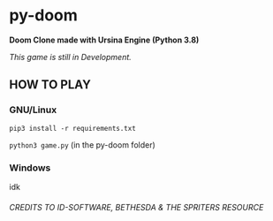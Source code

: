 # py-doom
**Doom Clone made with Ursina Engine (Python 3.8)**

*This game is still in Development.*

## HOW TO PLAY

### GNU/Linux
`pip3 install -r requirements.txt`

`python3 game.py` (in the py-doom folder)

### Windows

idk

###### CREDITS TO ID-SOFTWARE, BETHESDA & THE SPRITERS RESOURCE
